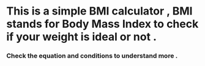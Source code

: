 # This is a simple BMI calculator , BMI stands for Body Mass Index to check if your weight is ideal or not .

### Check the equation and conditions to understand more .
